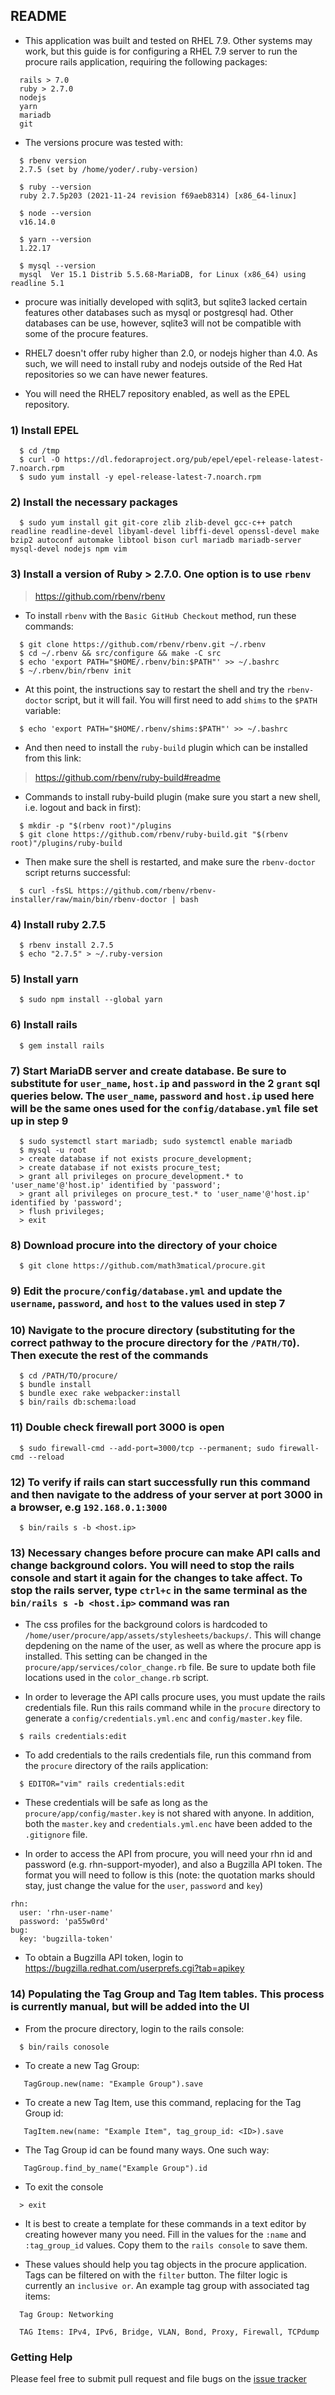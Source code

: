 ## README

 - This application was built and tested on RHEL 7.9.  Other systems may work, but this guide is for configuring a RHEL 7.9 server to run the procure rails application, requiring the following packages:

~~~
  rails > 7.0
  ruby > 2.7.0
  nodejs 
  yarn
  mariadb
  git
~~~

 - The versions procure was tested with:

~~~
  $ rbenv version
  2.7.5 (set by /home/yoder/.ruby-version)

  $ ruby --version
  ruby 2.7.5p203 (2021-11-24 revision f69aeb8314) [x86_64-linux]

  $ node --version
  v16.14.0

  $ yarn --version
  1.22.17

  $ mysql --version
  mysql  Ver 15.1 Distrib 5.5.68-MariaDB, for Linux (x86_64) using readline 5.1
~~~

 - procure was initially developed with sqlit3, but sqlite3 lacked certain features other databases such as mysql or postgresql had.  Other databases can be use, however, sqlite3 will not be compatible with some of the procure features.

 - RHEL7 doesn't offer ruby higher than 2.0, or nodejs higher than 4.0.  As such, we will need to install ruby and nodejs outside of the Red Hat repositories so we can have newer features.

 - You will need the RHEL7 repository enabled, as well as the EPEL repository.


### 1) Install EPEL

~~~
  $ cd /tmp
  $ curl -O https://dl.fedoraproject.org/pub/epel/epel-release-latest-7.noarch.rpm 
  $ sudo yum install -y epel-release-latest-7.noarch.rpm
~~~


### 2) Install the necessary packages

~~~
  $ sudo yum install git git-core zlib zlib-devel gcc-c++ patch readline readline-devel libyaml-devel libffi-devel openssl-devel make bzip2 autoconf automake libtool bison curl mariadb mariadb-server mysql-devel nodejs npm vim
~~~


### 3) Install a version of Ruby > 2.7.0.  One option is to use `rbenv`

 > https://github.com/rbenv/rbenv

 - To install `rbenv` with the `Basic GitHub Checkout` method, run these commands:

~~~
  $ git clone https://github.com/rbenv/rbenv.git ~/.rbenv
  $ cd ~/.rbenv && src/configure && make -C src
  $ echo 'export PATH="$HOME/.rbenv/bin:$PATH"' >> ~/.bashrc
  $ ~/.rbenv/bin/rbenv init
~~~

 - At this point, the instructions say to restart the shell and try the `rbenv-doctor` script, but it will fail.  You will first need to add `shims` to the `$PATH` variable:

~~~
  $ echo 'export PATH="$HOME/.rbenv/shims:$PATH"' >> ~/.bashrc
~~~

 - And then need to install the `ruby-build` plugin which can be installed from this link:

 > <a href="https://github.com/rbenv/ruby-build#readme">https://github.com/rbenv/ruby-build#readme</a>

 - Commands to install ruby-build plugin (make sure you start a new shell, i.e. logout and back in first):

~~~
  $ mkdir -p "$(rbenv root)"/plugins
  $ git clone https://github.com/rbenv/ruby-build.git "$(rbenv root)"/plugins/ruby-build
~~~

 - Then make sure the shell is restarted, and make sure the `rbenv-doctor` script returns successful:

~~~
  $ curl -fsSL https://github.com/rbenv/rbenv-installer/raw/main/bin/rbenv-doctor | bash
~~~


### 4) Install ruby 2.7.5

~~~
  $ rbenv install 2.7.5
  $ echo "2.7.5" > ~/.ruby-version
~~~


### 5) Install yarn

~~~
  $ sudo npm install --global yarn
~~~


### 6) Install rails

~~~
  $ gem install rails
~~~


### 7) Start MariaDB server and create database.  Be sure to substitute for `user_name`, `host.ip` and `password` in the 2 `grant` sql queries below.  The `user_name`, `password` and `host.ip` used here will be the same ones used for the `config/database.yml` file set up in step 9

~~~
  $ sudo systemctl start mariadb; sudo systemctl enable mariadb
  $ mysql -u root
  > create database if not exists procure_development;
  > create database if not exists procure_test;
  > grant all privileges on procure_development.* to 'user_name'@'host.ip' identified by 'password';
  > grant all privileges on procure_test.* to 'user_name'@'host.ip' identified by 'password';
  > flush privileges;
  > exit
~~~


### 8) Download procure into the directory of your choice

~~~
  $ git clone https://github.com/math3matical/procure.git
~~~


### 9) Edit the `procure/config/database.yml` and update the `username`, `password`, and `host` to the values used in step 7


### 10) Navigate to the procure directory (substituting for the correct pathway to the procure directory for the `/PATH/TO`).  Then execute the rest of the commands

~~~
  $ cd /PATH/TO/procure/
  $ bundle install
  $ bundle exec rake webpacker:install
  $ bin/rails db:schema:load
~~~


### 11) Double check firewall port 3000 is open

~~~
  $ sudo firewall-cmd --add-port=3000/tcp --permanent; sudo firewall-cmd --reload
~~~


### 12) To verify if rails can start successfully run this command and then navigate to the address of your server at port 3000 in a browser, e.g `192.168.0.1:3000`

~~~
  $ bin/rails s -b <host.ip>
~~~


### 13) Necessary changes before procure can make API calls and change background colors.  You will need to stop the rails console and start it again for the changes to take affect.  To stop the rails server, type `ctrl+c` in the same terminal as the `bin/rails s -b <host.ip>` command was ran

 - The css profiles for the background colors is hardcoded to `/home/user/procure/app/assets/stylesheets/backups/`.  This will change depdening on the name of the user, as well as where the procure app is installed.  This setting can be changed in the `procure/app/services/color_change.rb` file.  Be sure to update both file locations used in the `color_change.rb` script.

 - In order to leverage the API calls procure uses, you must update the rails credentials file.  Run this rails command while in the `procure` directory to generate a `config/credentials.yml.enc` and `config/master.key` file.

~~~
  $ rails credentials:edit
~~~

 - To add credentials to the rails credentials file, run this command from the `procure` directory of the rails application:

~~~
  $ EDITOR="vim" rails credentials:edit
~~~ 

 - These credentials will be safe as long as the `procure/app/config/master.key` is not shared with anyone.  In addition, both the `master.key` and `credentials.yml.enc` have been added to the `.gitignore` file.

 - In order to access the API from procure, you will need your rhn id and password (e.g. rhn-support-myoder), and also a Bugzilla API token.  The format you will need to follow is this (note: the quotation marks should stay, just change the value for the `user`, `password` and `key`)
                                                                     
~~~
rhn:
  user: 'rhn-user-name'
  password: 'pa55w0rd'
bug:
  key: 'bugzilla-token'
~~~

 - To obtain a Bugzilla API token, login to <a href="https://bugzilla.redhat.com/userprefs.cgi?tab=apikey">https://bugzilla.redhat.com/userprefs.cgi?tab=apikey</a>



### 14) Populating the Tag Group and Tag Item tables.  This process is currently manual, but will be added into the UI

 - From the procure directory, login to the rails console:

~~~
  $ bin/rails conosole
~~~

 - To create a new Tag Group:

~~~
   TagGroup.new(name: "Example Group").save
~~~

 - To create a new Tag Item, use this command, replacing <ID> for the Tag Group id:

~~~
   TagItem.new(name: "Example Item", tag_group_id: <ID>).save
~~~

 - The Tag Group id can be found many ways.  One such way:

~~~
   TagGroup.find_by_name("Example Group").id
~~~

 - To exit the console

~~~
  > exit
~~~

 - It is best to create a template for these commands in a text editor by creating however many you need.  Fill in the values for the `:name` and `:tag_group_id` values.  Copy them to the `rails console` to save them.  

 - These values should help you tag objects in the procure application.  Tags can be filtered on with the `filter` button.  The filter logic is currently an `inclusive or`.  An example tag group with associated tag items:

~~~
  Tag Group: Networking

  TAG Items: IPv4, IPv6, Bridge, VLAN, Bond, Proxy, Firewall, TCPdump 
~~~

### Getting Help

Please feel free to submit pull request and file bugs on the <a href="https://github.com/math3matical/procure/issues">issue tracker</a>
